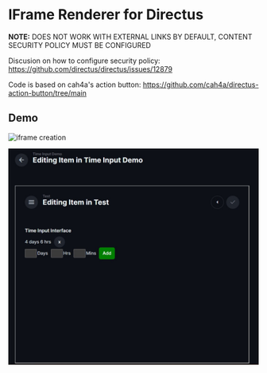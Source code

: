 <h1>IFrame Renderer for Directus</h1>
<strong>NOTE:</strong> DOES NOT WORK WITH EXTERNAL LINKS BY DEFAULT, CONTENT SECURITY POLICY MUST BE CONFIGURED

Discusion on how to configure security policy: https://github.com/directus/directus/issues/12879

Code is based on cah4a's action button: https://github.com/cah4a/directus-action-button/tree/main

<h2>Demo</h2>

![iframe creation](https://raw.githubusercontent.com/icmric/Directus-IFrame-Interface/main/images/iframe-creation-UPDATED.jpg)

![iframe demo](https://raw.githubusercontent.com/icmric/Directus-IFrame-Interface/main/images/iframe-demo.jpg)
